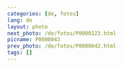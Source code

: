 ```yaml
---
categories: [de, fotos]
lang: de
layout: photo
next_photo: /de/fotos/P0000123.html
picname: P0000043
prev_photo: /de/fotos/P0000042.html
tags: []
---
```

